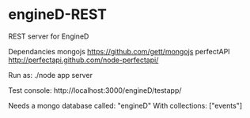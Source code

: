 engineD-REST
============

REST server for EngineD


Dependancies
	mongojs 		https://github.com/gett/mongojs
	perfectAPI		http://perfectapi.github.com/node-perfectapi/

Run as:
./node app server

Test console:
http://localhost:3000/engineD/testapp/

Needs a mongo database called: "engineD"
With collections: ["events"]